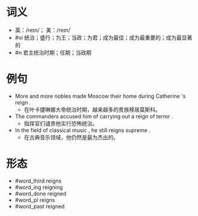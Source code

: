 # 词义
- 英：/reɪn/； 美：/reɪn/
- #vi 统治；盛行；为王；当政；为君；成为最佳；成为最重要的；成为最显著的
- #n 君主统治时期；任期；当政期
# 例句
- More and more nobles made Moscow their home during Catherine 's reign .
	- 在叶卡捷琳娜大帝统治时期，越来越多的贵族移居莫斯科。
- The commanders accused him of carrying out a reign of terror .
	- 指挥官们谴责他实行恐怖统治。
- In the field of classical music , he still reigns supreme .
	- 在古典音乐领域，他仍然是最为杰出的。
# 形态
- #word_third reigns
- #word_ing reigning
- #word_done reigned
- #word_pl reigns
- #word_past reigned
